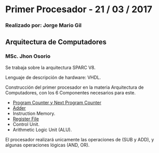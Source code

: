 # Primer Procesador - 21 / 03 / 2017
### Realizado por: Jorge Mario Gil


## Arquitectura de Computadores 
  ### MSc. Jhon Osorio 

Se trabaja sobre la arquitectura SPARC V8.

Lenguaje de descripción de hardware: VHDL.
  
Construcción del primer procesador en la materia Arquitectura de Computadores, con los 6 Componentes necesarios para este.

  * [Program Counter y Next Program Counter](/ProgramCounter.vhd)
  * [Adder](/Adder.vhd)
  * Instruction Memory.
  * [Register File](/RegisterFile.vhd)
  * Control Unit.
  * Arithmetic Logic Unit (ALU).

El procesador realizará unicamente las operaciones de (SUB y ADD), y algunas operaciones lógicas (AND, OR).  
